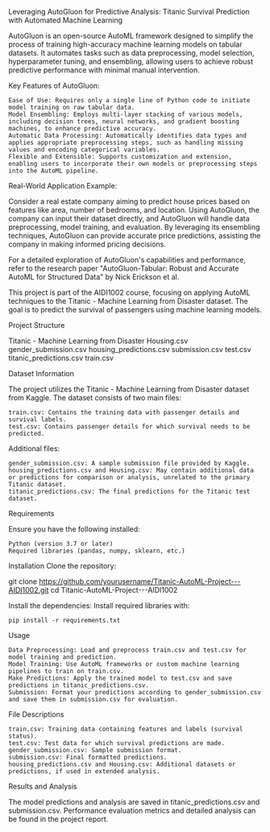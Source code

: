
Leveraging AutoGluon for Predictive Analysis: Titanic Survival Prediction with Automated Machine Learning

AutoGluon is an open-source AutoML framework designed to simplify the process of training high-accuracy machine learning models on tabular datasets. It automates tasks such as data preprocessing, model selection, hyperparameter tuning, and ensembling, allowing users to achieve robust predictive performance with minimal manual intervention.

Key Features of AutoGluon:

    Ease of Use: Requires only a single line of Python code to initiate model training on raw tabular data.
    Model Ensembling: Employs multi-layer stacking of various models, including decision trees, neural networks, and gradient boosting machines, to enhance predictive accuracy.
    Automatic Data Processing: Automatically identifies data types and applies appropriate preprocessing steps, such as handling missing values and encoding categorical variables.
    Flexible and Extensible: Supports customization and extension, enabling users to incorporate their own models or preprocessing steps into the AutoML pipeline.

Real-World Application Example:

Consider a real estate company aiming to predict house prices based on features like area, number of bedrooms, and location. Using AutoGluon, the company can input their dataset directly, and AutoGluon will handle data preprocessing, model training, and evaluation. By leveraging its ensembling techniques, AutoGluon can provide accurate price predictions, assisting the company in making informed pricing decisions.

For a detailed exploration of AutoGluon's capabilities and performance, refer to the research paper "AutoGluon-Tabular: Robust and Accurate AutoML for Structured Data" by Nick Erickson et al.

This project is part of the AIDI1002 course, focusing on applying AutoML techniques to the Titanic - Machine Learning from Disaster dataset. The goal is to predict the survival of passengers using machine learning models.

Project Structure

Titanic - Machine Learning from Disaster
Housing.csv 
gender_submission.csv
housing_predictions.csv
submission.csv 
test.csv 
titanic_predictions.csv 
train.csv 

Dataset Information

The project utilizes the Titanic - Machine Learning from Disaster dataset from Kaggle. The dataset consists of two main files:

    train.csv: Contains the training data with passenger details and survival labels.
    test.csv: Contains passenger details for which survival needs to be predicted.

Additional files:

    gender_submission.csv: A sample submission file provided by Kaggle.
    housing_predictions.csv and Housing.csv: May contain additional data or predictions for comparison or analysis, unrelated to the primary Titanic dataset.
    titanic_predictions.csv: The final predictions for the Titanic test dataset.

Requirements

Ensure you have the following installed:

    Python (version 3.7 or later)
    Required libraries (pandas, numpy, sklearn, etc.)

Installation
Clone the repository:

git clone https://github.com/yourusername/Titanic-AutoML-Project---AIDI1002.git
cd Titanic-AutoML-Project---AIDI1002

Install the dependencies: Install required libraries with:

    pip install -r requirements.txt

Usage

    Data Preprocessing: Load and preprocess train.csv and test.csv for model training and prediction.
    Model Training: Use AutoML frameworks or custom machine learning pipelines to train on train.csv.
    Make Predictions: Apply the trained model to test.csv and save predictions in titanic_predictions.csv.
    Submission: Format your predictions according to gender_submission.csv and save them in submission.csv for evaluation.

File Descriptions

    train.csv: Training data containing features and labels (survival status).
    test.csv: Test data for which survival predictions are made.
    gender_submission.csv: Sample submission format.
    submission.csv: Final formatted predictions.
    housing_predictions.csv and Housing.csv: Additional datasets or predictions, if used in extended analysis.

Results and Analysis

The model predictions and analysis are saved in titanic_predictions.csv and submission.csv. Performance evaluation metrics and detailed analysis can be found in the project report. 
